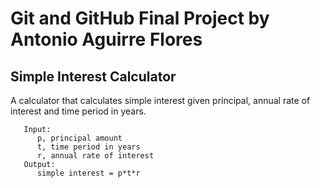 # Git and GitHub Final Project by Antonio Aguirre Flores


## Simple Interest Calculator
A calculator that calculates simple interest given principal, annual rate of interest and time period in years.

```
   Input:
      p, principal amount
      t, time period in years
      r, annual rate of interest
   Output:
      simple interest = p*t*r
```

